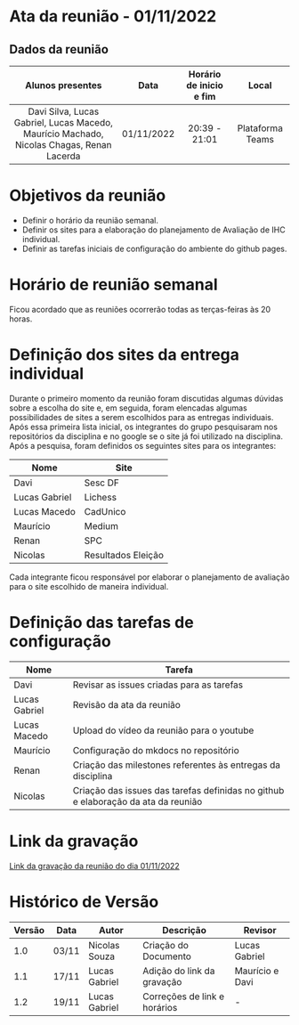 # Ata da reunião - 01/11/2022

## Dados da reunião
|                                     Alunos presentes                                     |    Data    | Horário de inicio e fim |      Local       |
| :--------------------------------------------------------------------------------------: | :--------: | :---------------------: | :--------------: |
| Davi Silva, Lucas Gabriel, Lucas Macedo, Maurício Machado, Nicolas Chagas, Renan Lacerda | 01/11/2022 |      20:39 - 21:01      | Plataforma Teams |

# Objetivos da reunião

- Definir o horário da reunião semanal.
- Definir os sites para a elaboração do planejamento de Avaliação de IHC individual.
- Definir as tarefas iniciais de configuração do ambiente do github pages.

# Horário de reunião semanal

Ficou acordado que as reuniões ocorrerão todas as terças-feiras às 20 horas.

# Definição dos sites da entrega individual

Durante o primeiro momento da reunião foram discutidas algumas dúvidas sobre a escolha do site e, em seguida, foram elencadas algumas possibilidades de sites a serem escolhidos para as entregas individuais. Após essa primeira lista inicial, os integrantes do grupo pesquisaram nos repositórios da disciplina e no google se o site já foi utilizado na disciplina. Após a pesquisa, foram definidos os seguintes sites para os integrantes:

| Nome          | Site               |
| ------------- | ------------------ |
| Davi          | Sesc DF            |
| Lucas Gabriel | Lichess            |
| Lucas Macedo  | CadUnico           |
| Maurício      | Medium             |
| Renan         | SPC                |
| Nicolas       | Resultados Eleição |

Cada integrante ficou responsável por elaborar o planejamento de avaliação para o site escolhido de maneira individual.

# Definição das tarefas de configuração

| Nome          | Tarefa                                                                            |
| ------------- | --------------------------------------------------------------------------------- |
| Davi          | Revisar as issues criadas para as tarefas                                         |
| Lucas Gabriel | Revisão da ata da reunião                                                         |
| Lucas Macedo  | Upload do vídeo da reunião para o youtube                                         |
| Maurício      | Configuração do mkdocs no repositório                                             |
| Renan         | Criação das milestones referentes às entregas da disciplina                       |
| Nicolas       | Criação das issues das tarefas definidas no github e elaboração da ata da reunião |

# Link da gravação

[Link da gravação da reunião do dia 01/11/2022](https://youtu.be/uqWo7RNOuQE)

# Histórico de Versão

| Versão | Data  | Autor         | Descrição                    | Revisor          |
| ------ | ----- | ------------- | ---------------------------- | ---------------- |
| 1.0    | 03/11 | Nicolas Souza | Criação do Documento         | Lucas Gabriel    |
| 1.1    | 17/11 | Lucas Gabriel | Adição do link da gravação   | Maurício e  Davi |
| 1.2    | 19/11 | Lucas Gabriel | Correções de link e horários | -                |
